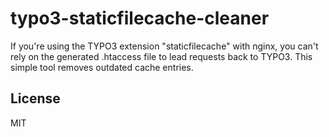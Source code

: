 # typo3-staticfilecache-cleaner

If you're using the TYPO3 extension "staticfilecache" with nginx, you can't rely on the generated .htaccess file
to lead requests back to TYPO3. This simple tool removes outdated cache entries.

## License

MIT
